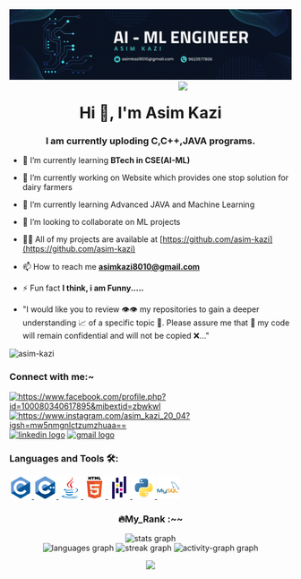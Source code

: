 <div align="center">
    <img src="https://github.com/asim-kazi/asim-kazi/blob/main/Asim_banner.gif" alt="logo"  width="1000">
</div>
<div>
  <img align="right" width="40%" src="https://owlbertsio-resized.s3.amazonaws.com/Popper.psd.full.png">
</div>
<h1 align="center">Hi 👋, I'm Asim Kazi</h1>
<h3 align="center">I am currently uploding C,C++,JAVA programs.</h3>

- 🌱 I’m currently learning **BTech in CSE(AI-ML)**

- 🔭 I’m currently working on Website which provides one stop solution for dairy farmers

- 🌱 I’m currently learning Advanced JAVA and Machine Learning

- 👯 I’m looking to collaborate on ML projects

- 👨‍💻 All of my projects are available at [https://github.com/asim-kazi](https://github.com/asim-kazi)

- 📫 How to reach me **asimkazi8010@gmail.com**

- ⚡ Fun fact **I think, i am Funny.....**

- "I would like you to review 👁️👁️ my repositories to gain a deeper understanding 📈 of a specific topic 🧾. Please assure me that 🙏 my code will remain confidential and will not be copied ❌..."

<p align="left">
    <img src="https://komarev.com/ghpvc/?username=asim-kazi&label=Profile%20views&color=0e75b6&style=flat" alt="asim-kazi" />
</p>
<h3 align="left">Connect with me:~</h3>
<p align="left">
<a href="https://fb.com/https://www.facebook.com/profile.php?id=100080340617895&mibextid=zbwkwl" target="blank"><img align="center" src="https://raw.githubusercontent.com/rahuldkjain/github-profile-readme-generator/master/src/images/icons/Social/facebook.svg" alt="https://www.facebook.com/profile.php?id=100080340617895&mibextid=zbwkwl" height="30" width="40" /></a>
<a href="https://instagram.com/https://www.instagram.com/asim_kazi_20_04?igsh=mw5nmgnlctzumzhuaa==" target="blank"><img align="center" src="https://raw.githubusercontent.com/rahuldkjain/github-profile-readme-generator/master/src/images/icons/Social/instagram.svg" alt="https://www.instagram.com/asim_kazi_20_04?igsh=mw5nmgnlctzumzhuaa==" height="30" width="40" /></a>
<a href="https://www.linkedin.com/in/asim-kazi-05079a292/" target="_blank">
<img src="https://img.shields.io/static/v1?message=LinkedIn&logo=linkedin&label=&color=0077B5&logoColor=white&labelColor=&style=for-the-badge" height="25" alt="linkedin logo"  /></a>
<a href="asimkazi8010@gmail.com" target="_blank">
<img src="https://img.shields.io/static/v1?message=Gmail&logo=gmail&label=&color=D14836&logoColor=white&labelColor=&style=for-the-badge" height="25" alt="gmail logo"  /></a>
</p>

<h3 align="left">Languages and Tools 🛠️:</h3>
<p align="left"> <a href="https://www.cprogramming.com/" target="_blank" rel="noreferrer"> <img src="https://raw.githubusercontent.com/devicons/devicon/master/icons/c/c-original.svg" alt="c" width="40" height="40"/> </a> <a href="https://www.w3schools.com/cpp/" target="_blank" rel="noreferrer"> <img src="https://raw.githubusercontent.com/devicons/devicon/master/icons/cplusplus/cplusplus-original.svg" alt="cplusplus" width="40" height="40"/> <a href="https://www.java.com" target="_blank" rel="noreferrer"> <img src="https://raw.githubusercontent.com/devicons/devicon/master/icons/java/java-original.svg" alt="java" width="40" height="40"/> </a> <a href="https://www.w3.org/html/" target="_blank" rel="noreferrer"> <img src="https://raw.githubusercontent.com/devicons/devicon/master/icons/html5/html5-original-wordmark.svg" alt="html5" width="40" height="40"/> </a> <a href="https://pandas.pydata.org/" target="_blank" rel="noreferrer"> <img src="https://raw.githubusercontent.com/devicons/devicon/2ae2a900d2f041da66e950e4d48052658d850630/icons/pandas/pandas-original.svg" alt="pandas" width="40" height="40"/> </a> <a href="https://www.python.org" target="_blank" rel="noreferrer"> <img src="https://raw.githubusercontent.com/devicons/devicon/master/icons/python/python-original.svg" alt="python" width="40" height="40"/> <a href="https://www.mysql.com/" target="_blank" rel="noreferrer"> <img src="https://raw.githubusercontent.com/devicons/devicon/master/icons/mysql/mysql-original-wordmark.svg" alt="mysql" width="40" height="40"/> </a> </a> </p>

<h3 align="center">🔥My_Rank :~~</h3>


<div align="center">
    <img src="https://github-readme-stats.vercel.app/api?username=asim-kazi&locale=en&hide_title=false&layout=compact&card_width=320&langs_count=5&theme=dracula&hide_border=false&order=2" height="150" alt="stats graph" />
</div>
<div align="center">
    <img src="https://github-readme-stats.vercel.app/api/top-langs?username=asim-kazi&locale=en&hide_title=false&layout=compact&card_width=320&langs_count=5&theme=dracula&hide_border=false&order=2" height="150" alt="languages graph"  />
  <img src="https://streak-stats.demolab.com?user=asim-kazi&locale=en&mode=daily&theme=dracula&hide_border=false&border_radius=5&order=3" height="150" alt="streak graph"  />
  <img src="https://github-readme-activity-graph.vercel.app/graph?username=asim-kazi&radius=16&theme=react&area=true&order=5" height="300" alt="activity-graph graph"  />
</div>



<p align="center">
  <img src="https://capsule-render.vercel.app/api?type=waving&color=gradient&height=65&section=footer"/>
</p>
